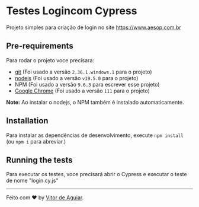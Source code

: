 # Testes Logincom Cypress

Projeto simples para criação de login no site https://www.aesop.com.br

## Pre-requirements

Para rodar o projeto voce precisara:

- [git](https://git-scm.com/downloads) (Foi usado a versão `2.36.1.windows.1` para o projeto)
- [nodejs](https://nodejs.org/en/) (Foi usado  a versão `v19.5.0` para o projeto)
- NPM (Foi usado a versão `9.6.3` para escrever esse projeto)
- [Google Chrome](https://www.google.com/intl/en_us/chrome/) (Foi usado a versão `111` para o projeto)

**Note:** Ao instalar o nodejs, o NPM também é instalado automaticamente.

## Installation

Para instalar as dependências de desenvolvimento, execute `npm install` (ou `npm i` para abreviar.)

## Running the tests

Para executar os testes, voce precisará abrir o Cypress e executar o teste de nome "login.cy.js"

___

Feito com ❤️ by [Vitor de Aguiar](https://www.linkedin.com/in/vitor-de-aguiar-4274a4219/).
